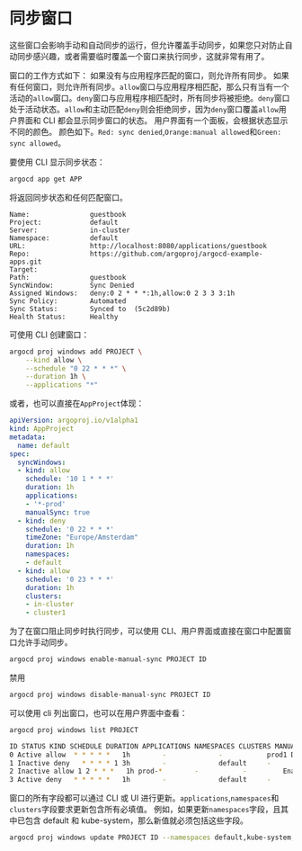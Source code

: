 <!-- TRANSLATED by md-translate -->
<!-- TRANSLATED by md-translate -->

# 同步窗口

这些窗口会影响手动和自动同步的运行，但允许覆盖手动同步，如果您只对防止自动同步感兴趣，或者需要临时覆盖一个窗口来执行同步，这就非常有用了。

窗口的工作方式如下： 如果没有与应用程序匹配的窗口，则允许所有同步。 如果有任何窗口，则允许所有同步。`allow`窗口与应用程序相匹配，那么只有当有一个活动的`allow`窗口。`deny`窗口与应用程序相匹配时，所有同步将被拒绝。`deny`窗口处于活动状态。`allow`和主动匹配`deny`则会拒绝同步，因为`deny`窗口覆盖`allow`用户界面和 CLI 都会显示同步窗口的状态。 用户界面有一个面板，会根据状态显示不同的颜色。 颜色如下。`Red: sync denied`,`Orange:manual allowed`和`Green: sync allowed`。

要使用 CLI 显示同步状态：

```bash
argocd app get APP
```

将返回同步状态和任何匹配窗口。

```
Name:               guestbook
Project:            default
Server:             in-cluster
Namespace:          default
URL:                http://localhost:8080/applications/guestbook
Repo:               https://github.com/argoproj/argocd-example-apps.git
Target:
Path:               guestbook
SyncWindow:         Sync Denied
Assigned Windows:   deny:0 2 * * *:1h,allow:0 2 3 3 3:1h
Sync Policy:        Automated
Sync Status:        Synced to  (5c2d89b)
Health Status:      Healthy
```

可使用 CLI 创建窗口：

```bash
argocd proj windows add PROJECT \
    --kind allow \
    --schedule "0 22 * * *" \
    --duration 1h \
    --applications "*"
```

或者，也可以直接在`AppProject`体现：

```yaml
apiVersion: argoproj.io/v1alpha1
kind: AppProject
metadata:
  name: default
spec:
  syncWindows:
  - kind: allow
    schedule: '10 1 * * *'
    duration: 1h
    applications:
    - '*-prod'
    manualSync: true
  - kind: deny
    schedule: '0 22 * * *'
    timeZone: "Europe/Amsterdam"
    duration: 1h
    namespaces:
    - default
  - kind: allow
    schedule: '0 23 * * *'
    duration: 1h
    clusters:
    - in-cluster
    - cluster1
```

为了在窗口阻止同步时执行同步，可以使用 CLI、用户界面或直接在窗口中配置窗口允许手动同步。

```bash
argocd proj windows enable-manual-sync PROJECT ID
```

禁用

```bash
argocd proj windows disable-manual-sync PROJECT ID
```

可以使用 cli 列出窗口，也可以在用户界面中查看：

```bash
argocd proj windows list PROJECT
```

```bash
ID STATUS KIND SCHEDULE DURATION APPLICATIONS NAMESPACES CLUSTERS MANUALSYNC
0 Active allow  * * * * *   1h        -             -           prod1 Disabled
1 Inactive deny   * * * * 1 3h        -             default     -         Disabled
2 Inactive allow 1 2 * * *   1h prod-*        -           -         Enabled
3 Active deny   * * * * *   1h        -             default     -         Disabled
```

窗口的所有字段都可以通过 CLI 或 UI 进行更新。`applications`,`namespaces`和`clusters`字段要求更新包含所有必填值。 例如，如果更新`namespaces`字段，且其中已包含 default 和 kube-system，那么新值就必须包括这些字段。

```bash
argocd proj windows update PROJECT ID --namespaces default,kube-system,prod1
```